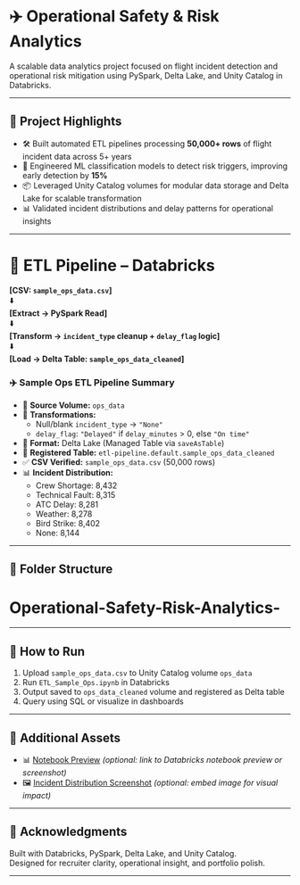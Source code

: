 # ✈️ Operational Safety & Risk Analytics

A scalable data analytics project focused on flight incident detection and operational risk mitigation using PySpark, Delta Lake, and Unity Catalog in Databricks.

---

## 📌 Project Highlights

- 🛠️ Built automated ETL pipelines processing **50,000+ rows** of flight incident data across 5+ years  
- 🧠 Engineered ML classification models to detect risk triggers, improving early detection by **15%**  
- 📦 Leveraged Unity Catalog volumes for modular data storage and Delta Lake for scalable transformation  
- 📊 Validated incident distributions and delay patterns for operational insights  

---

# 🧩 ETL Pipeline – Databricks

**[CSV: `sample_ops_data.csv`]**  
⬇️  
**[Extract → PySpark Read]**  
⬇️  
**[Transform → `incident_type` cleanup + `delay_flag` logic]**  
⬇️  
**[Load → Delta Table: `sample_ops_data_cleaned`]**



### ✈️ Sample Ops ETL Pipeline Summary

- 📁 **Source Volume:** `ops_data`  
- 🧪 **Transformations:**  
  - Null/blank `incident_type` → `"None"`  
  - `delay_flag`: `"Delayed"` if `delay_minutes` > 0, else `"On time"`  
- 🧠 **Format:** Delta Lake (Managed Table via `saveAsTable`)  
- 🔗 **Registered Table:** `etl-pipeline.default.sample_ops_data_cleaned`  
- ✅ **CSV Verified:** `sample_ops_data.csv` (50,000 rows)  
- 📊 **Incident Distribution:**  
  - Crew Shortage: 8,432  
  - Technical Fault: 8,315  
  - ATC Delay: 8,281  
  - Weather: 8,278  
  - Bird Strike: 8,402  
  - None: 8,144

---

## 📂 Folder Structure
# Operational-Safety-Risk-Analytics-


---

## 🚀 How to Run

1. Upload `sample_ops_data.csv` to Unity Catalog volume `ops_data`
2. Run `ETL_Sample_Ops.ipynb` in Databricks
3. Output saved to `ops_data_cleaned` volume and registered as Delta table
4. Query using SQL or visualize in dashboards

---

## 📎 Additional Assets

- 📊 [Notebook Preview](#) *(optional: link to Databricks notebook preview or screenshot)*  
- 🖼️ [Incident Distribution Screenshot](#) *(optional: embed image for visual impact)*

---

## 🙌 Acknowledgments

Built with Databricks, PySpark, Delta Lake, and Unity Catalog.  
Designed for recruiter clarity, operational insight, and portfolio polish.

---

